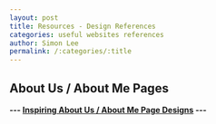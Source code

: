 ```yaml
---
layout: post
title: Resources - Design References
categories: useful websites references
author: Simon Lee
permalink: /:categories/:title
---
```


## About Us / About Me Pages

<strong>--- [Inspiring About Us / About Me Page Designs][aboutus] ---</strong>

<br>
<br>
<br>

[aboutus]: https://www.canva.com/learn/unique-inspiring-about-page/
[ts-playground]: https://www.typescriptlang.org/play

